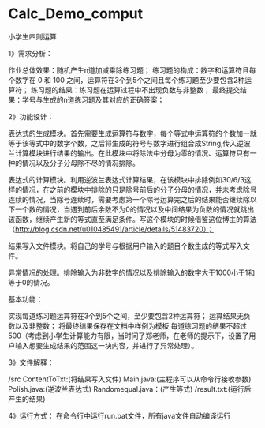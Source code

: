 # Calc_Demo_comput
小学生四则运算

1》需求分析：

作业总体效果：随机产生n道加减乘除练习题；
练习题的构成：数字和运算符且每个数字在 0 和 100 之间，运算符在3个到5个之间且每个练习题至少要包含2种运算符；
练习题的结果：练习题在运算过程中不出现负数与非整数；
最终提交结果：学号与生成的n道练习题及其对应的正确答案；

2》功能设计：

表达式的生成模块。首先需要生成运算符与数字，每个等式中运算符的个数加一就等于该等式中的数字个数，之后将生成的符号与数字进行组合成String,传入逆波兰计算模块进行结果的输出。在此模块中将除法中分母为零的情况、运算符只有一种的情况以及分子分母除不尽的情况排除。

表达式的计算模块。利用逆波兰表达式计算结果，在该模块中排除例如30/6/3这样的情况，在之前的模块中排除的只是除号前后的分子分母的情况，并未考虑除号连续的情况，当除号连续时，需要考虑第一个除号运算完之后的结果能否继续除以下一个数的情况，当遇到前后余数不为0的情况以及中间结果为负数的情况就跳出该函数，继续产生新的等式直至满足条件。写这个模块的时候借鉴这位博主的算法（http://blog.csdn.net/u010485491/article/details/51483720）；

结果写入文件模块。将自己的学号与根据用户输入的题目个数生成的等式写入文件。

异常情况的处理。排除输入为非数字的情况以及排除输入的数字大于1000小于1和等于0的情况。

基本功能：

实现每道练习题运算符在3个到5个之间，至少要包含2种运算符；
运算结果无负数以及非整数；
将最终结果保存在文档中样例为模板
每道练习题的结果不超过500（考虑到小学生计算能力有限，当时问了郑老师，在老师的提示下，设置了用户输入想要生成结果的范围这一块内容，并进行了异常处理）。

3》文件解释：

/src
ContentToTxt:(将结果写入文件)
Main.java:(主程序可以从命令行接收参数)
Polish.java:(逆波兰表达式)
Randomequal.java：(产生等式)
/result.txt:(运行后产生的结果)

4》运行方式：
在命令行中运行run.bat文件，所有java文件自动编译运行
 
